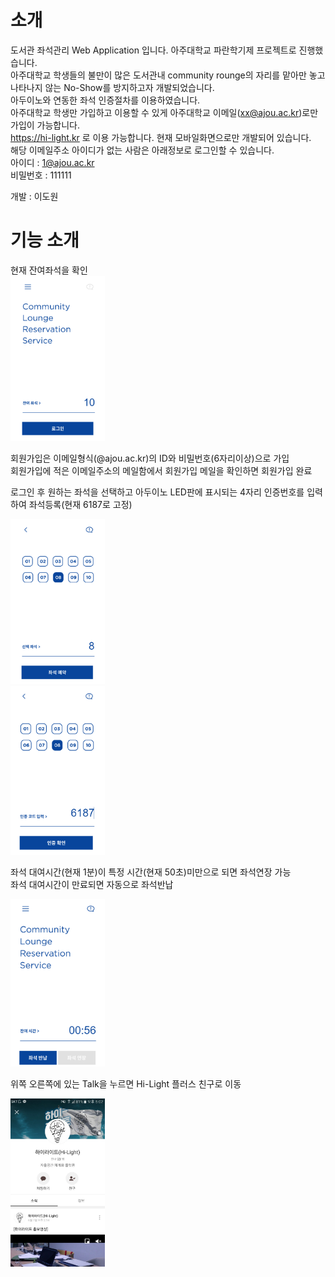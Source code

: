 # 소개
 도서관 좌석관리 Web Application 입니다. 아주대학교 파란학기제 프로젝트로 진행했습니다.<br>
 아주대학교 학생들의 불만이 많은 도서관내 community rounge의 자리를 맡아만 놓고 나타나지 않는 No-Show를 방지하고자 개발되었습니다.<br>
 아두이노와 연동한 좌석 인증절차를 이용하였습니다.<br>
 아주대학교 학생만 가입하고 이용할 수 있게 아주대학교 이메일(xx@ajou.ac.kr)로만 가입이 가능합니다.<br>
 https://hi-light.kr 로 이용 가능합니다. 현재 모바일화면으로만 개발되어 있습니다.<br>
 해당 이메일주소 아이디가 없는 사람은 아래정보로 로그인할 수 있습니다.<br>
 아이디 : 1@ajou.ac.kr<br>
 비밀번호 : 111111<br>
 
 개발 : 이도원
 
 # 기능 소개
 현재 잔여좌석을 확인<br>
 <img width="30%" height="30%" src="https://github.com/gch01410/HiLight/blob/master/test/public/images/main.PNG"></img><br>
 
 회원가입은 이메일형식(@ajou.ac.kr)의 ID와 비밀번호(6자리이상)으로 가입<br>
 회원가입에 적은 이메일주소의 메일함에서 회원가입 메일을 확인하면 회원가입 완료<br>
 
 로그인 후 원하는 좌석을 선택하고 아두이노 LED판에 표시되는 4자리 인증번호를 입력하여 좌석등록(현재 6187로 고정)<br>
 
 <span>
 <img width="30%" height="30%" src="https://github.com/gch01410/HiLight/blob/master/test/public/images/seat.PNG" width="70%" height="70%"></img><br>
 <img width="30%" height="30%" src="https://github.com/gch01410/HiLight/blob/master/test/public/images/code.PNG" width="70%" height="70%"></img><br>
 </span>
 
 좌석 대여시간(현재 1분)이 특정 시간(현재 50초)미만으로 되면 좌석연장 가능<br>
 좌석 대여시간이 만료되면 자동으로 좌석반납<br>
 
<img width="30%" height="30%" src="https://github.com/gch01410/HiLight/blob/master/test/public/images/register.PNG" width="70%" height="70%"></img><br>

위쪽 오른쪽에 있는 Talk을 누르면 Hi-Light 플러스 친구로 이동<br>

<img width="30%" height="30%" src="https://github.com/gch01410/HiLight/blob/master/test/public/images/plus.jpg" width="70%" height="70%"></img>
